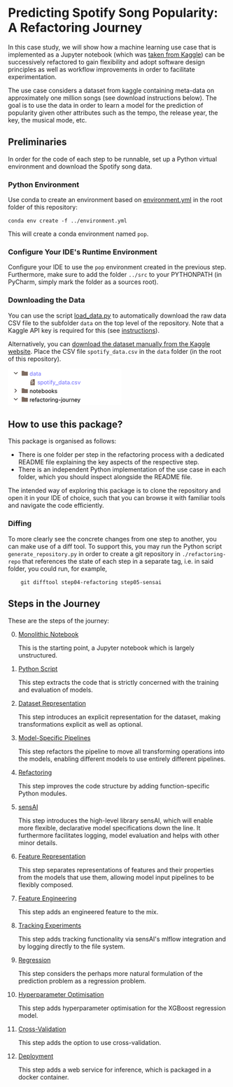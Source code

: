 # Predicting Spotify Song Popularity: A Refactoring Journey

In this case study, we will show how a machine learning use case that is implemented
as a Jupyter notebook (which was [taken from Kaggle]()) can be successively refactored to gain flexibility and
adopt software design principles as well as workflow improvements in order
to facilitate experimentation.

The use case considers a dataset from kaggle containing meta-data on approximately one million songs (see download instructions below).
The goal is to use the data in order to learn a model for the prediction of popularity given other attributes such as the tempo, the release year, the key, the musical mode, etc.

## Preliminaries

In order for the code of each step to be runnable, set up a Python virtual environment
and download the Spotify song data.

### Python Environment

Use conda to create an environment based on [environment.yml](../environment.yml) in the root folder of this repository:

    conda env create -f ../environment.yml

This will create a conda environment named `pop`.

### Configure Your IDE's Runtime Environment

Configure your IDE to use the `pop` environment created in the previous step.
Furthermore, make sure to add the folder `../src` to your PYTHONPATH (in PyCharm, simply
mark the folder as a sources root).

### Downloading the Data

You can use the script [load_data.py](../scripts/load_data.py) to automatically download the raw data CSV file to the subfolder
`data` on the top level of the repository.
Note that a Kaggle API key is required for this (see [instructions](https://www.kaggle.com/docs/api)).

Alternatively, you can [download the dataset manually from the Kaggle website](https://www.kaggle.com/datasets/amitanshjoshi/spotify-1million-tracks).
Place the CSV file `spotify_data.csv` in the `data` folder (in the root of this repository).

![data_folder](res/data_folder.png)

## How to use this package?

This package is organised as follows:
 * There is one folder per step in the refactoring process with a dedicated README file explaining the key aspects of the respective step.
 * There is an independent Python implementation of the use case in each folder, which you should inspect alongside the README file.  

The intended way of exploring this package is to clone the repository and open it in your IDE of choice, 
such that you can browse it with familiar tools and navigate the code efficiently.

### Diffing

To more clearly see the concrete changes from one step to another, you can make use 
of a diff tool. 
To support this, you may run the Python script 
`generate_repository.py` in order to create a git repository in `./refactoring-repo` that references 
the state of each step in a separate tag, i.e. in said folder, you could run, for example,
   
        git difftool step04-refactoring step05-sensai


## Steps in the Journey

These are the steps of the journey:

 0. [Monolithic Notebook](step00-monolithic-notebook/README.md)
   
    This is the starting point, a Jupyter notebook which is largely unstructured.  
   
 1. [Python Script](step01-python-script/README.md)

    This step extracts the code that is strictly concerned with the training and evaluation of models.

 2. [Dataset Representation](step02-dataset-representation/README.md)

    This step introduces an explicit representation for the dataset, making transformations explicit as well as optional.

 3. [Model-Specific Pipelines](step03-model-specific-pipelines/README.md)

    This step refactors the pipeline to move all transforming operations into the models, enabling different models to use entirely different pipelines.

 4. [Refactoring](step04-refactoring/README.md)

    This step improves the code structure by adding function-specific Python modules.

 5. [sensAI](step05-sensai/README.md)

    This step introduces the high-level library sensAI, which will enable more flexible, declarative model specifications down the line.
    It furthermore facilitates logging, model evaluation and helps with other minor details.

 6. [Feature Representation](step06-feature-representation/README.md)

    This step separates representations of features and their properties from the models that use them, allowing
    model input pipelines to be flexibly composed.

 7. [Feature Engineering](step07-feature-engineering/README.md)

    This step adds an engineered feature to the mix.

 8. [Tracking Experiments](step08-tracking-experiments/README.md)

    This step adds tracking functionality via sensAI's mlflow integration and by logging directly to the file system.

 9. [Regression](step09-regression/README.md)

    This step considers the perhaps more natural formulation of the prediction problem as a regression problem.

10. [Hyperparameter Optimisation](step10-hyperparameter-optimisation/README.md)

    This step adds hyperparameter optimisation for the XGBoost regression model.

11. [Cross-Validation](step11-cross-validation/README.md)

    This step adds the option to use cross-validation.

12. [Deployment](step12-deployment/README.md)

    This step adds a web service for inference, which is packaged in a docker container.

